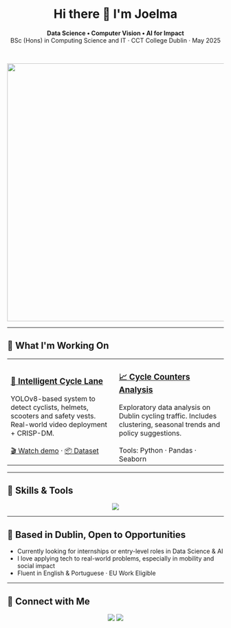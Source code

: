 <h1 align="center">Hi there 👋 I'm Joelma</h1>

<p align="center">
  <strong>Data Science • Computer Vision • AI for Impact</strong><br>
  BSc (Hons) in Computing Science and IT · CCT College Dublin · May 2025
</p>

<br>

<p align="center">
  <img src="https://github.com/joelmarodrigues/capstone-project-BSc2025/raw/main/outputs/cycle-lane-demo.gif" width="600">
</p>

---

<h2>🚀 What I'm Working On</h2>

<table>
  <tr>
    <td width="50%">
      <h3><a href="https://github.com/joelmarodrigues/capstone-project-BSc2025">🚴 Intelligent Cycle Lane</a></h3>
      YOLOv8-based system to detect cyclists, helmets, scooters and safety vests. Real-world video deployment + CRISP-DM.
      <br><br>
      <a href="https://www.youtube.com/watch?v=vJMxqcAvS1o">🎬 Watch demo</a> · <a href="https://www.kaggle.com/datasets/joelmarodrigues/ciclovia">📦 Dataset</a>
    </td>
    <td width="50%">
      <h3><a href="https://github.com/joelmarodrigues/cycle-counters-analysis">📈 Cycle Counters Analysis</a></h3>
      Exploratory data analysis on Dublin cycling traffic. Includes clustering, seasonal trends and policy suggestions.
      <br><br>
      Tools: Python · Pandas · Seaborn
    </td>
  </tr>
</table>

---

<h2>🧠 Skills & Tools</h2>

<p align="center">
  <img src="https://skillicons.dev/icons?i=python,jupyter,numpy,pandas,scikit-learn,opencv,github&theme=dark" />
</p>

---

<h2>📍 Based in Dublin, Open to Opportunities</h2>

- Currently looking for internships or entry-level roles in Data Science & AI  
- I love applying tech to real-world problems, especially in mobility and social impact  
- Fluent in English & Portuguese · EU Work Eligible  

---

<h2>🔗 Connect with Me</h2>

<p align="center">
  <a href="https://www.linkedin.com/in/joelma-rodrigues-510402256/"><img src="https://img.shields.io/badge/LinkedIn-blue?logo=linkedin&style=for-the-badge"></a>
  <a href="https://orcid.org/0009-0007-0593-1639"><img src="https://img.shields.io/badge/ORCID-0000--0000--0000--0000-green?logo=orcid&style=for-the-badge"></a>
</p>
